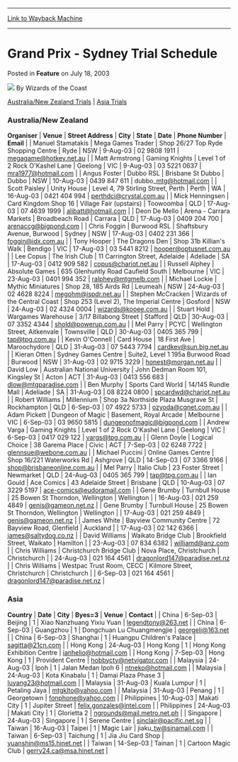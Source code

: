 
---
[Link to Wayback Machine](https://web.archive.org/web/20220815153440/https://magic.wizards.com/en/articles/archive/feature/grand-prix-sydney-trial-schedule-2003-07-18)

[_metadata_:author]:- "Wizards of the Coast"
[_metadata_:description]:- "Australia/New Zealand Trials | Asia Trials Australia/New ZealandOrganiserVenueStreet AddressCityStateDatePhone NumberEmail Manuel StamatakisMega Games TraderShop 26/27 Top Ryde Shopping CentreRydeNSW9-Aug-0302 9808 1911megagame@hotkey.net.au Matt ArmstrongGaming KnightsLevel 1 of 2 Rock O'Kashel Lane GeelongVIC9-Aug-0303 5221 0637mra1977@hotmail.com Angus FosterDubbo"
[_metadata_:generator]:- "Drupal 7 (http://drupal.org)"
[_metadata_:node]:- "736231"
[_metadata_:publish_date]:- "2003-07-18"
[_metadata_:source]:- "div-main-content"
[_metadata_:title]:- "Grand Prix - Sydney Trial Schedule"
[_metadata_:wayback_capture_timestamp]:- "2022-08-15 15:34:40"
[_metadata_:wayback_raw_url]:- "https://web.archive.org/web/20220815153440id_/https://magic.wizards.com/en/articles/archive/feature/grand-prix-sydney-trial-schedule-2003-07-18"
[_metadata_:wayback_url]:- "https://magic.wizards.com/en/articles/archive/feature/grand-prix-sydney-trial-schedule-2003-07-18"
---


Grand Prix - Sydney Trial Schedule
==================================



 Posted in **Feature**
 on July 18, 2003 






![](https://media.magic.wizards.com/styles/auth_small/public/images/person/wizards_author.jpg)
By Wizards of the Coast











[Australia/New Zealand Trials](#aunz) | [Asia Trials](#asia)

### Australia/New Zealand



 **Organiser** | **Venue** | **Street Address** | **City** | **State** | **Date** | **Phone Number** | **Email** |
| Manuel Stamatakis | Mega Games Trader | Shop 26/27 Top Ryde Shopping Centre | Ryde | NSW | 9-Aug-03 | 02 9808 1911 | megagame@hotkey.net.au |
| Matt Armstrong | Gaming Knights | Level 1 of 2 Rock O'Kashel Lane  | Geelong | VIC | 9-Aug-03 | 03 5221 0637 | mra1977@hotmail.com |
| Angus Foster | Dubbo RSL | Brisbane St Dubbo | Dubbo | NSW | 10-Aug-03 | 0439 847 611 | dubbo\_mtg@hotmail.com |
| Scott Paisley | Unity House | Level 4, 79 Stirling Street, Perth | Perth | WA | 16-Aug-03 | 0421 404 994 | perthdci@crystal.com.au |
| Mick Henningsen | Card Kingdom Shop 16 | Village Fair (upstairs) | Toowoomba | QLD | 17-Aug-03 | 07 4639 1999 | alibatt@hotmail.com |
| Deon De Mello | Arena - Carrara Markets | Broadbeach Road | Carrara | QLD | 17-Aug-03 | 0409 204 700 | arenaccg@bigpond.com |
| Chris Foggin | Burwood RSL | Shaftsbury Avenue, Burwood | Sydney | NSW | 17-Aug-03 | 0402 231 366 | foggin@idx.com.au |
| Tony Hooper | The Dragons Den | Shop 31b Killian's Walk | Bendigo | VIC | 17-Aug-03 | 03 5441 8212 | hooper@optusnet.com.au |
| Lee Copus | The Irish Club | 11 Carrington Street, Adelaide | Adeliade | SA | 17-Aug-03 | 0412 909 582 | copus@chariot.net.au |
| Russell Alphey | Absolute Games | 635 Glenhuntly Road Caufield South | Melbourne | VIC | 23-Aug-03 | 0401 994 352 | ralphey@mtgmelb.com |
| Michael Lockie | Mythic Miniatures | Shop 28, 185 Airds Rd | Leumeah | NSW | 24-Aug-03 | 02 4628 8224 | megohm@ispdr.net.au |
| Stephen McCracken | Wizards of the Central Coast | Shop 253 (Level 2), The Imperial Centre | Gosford | NSW | 24-Aug-03 | 02 4324 0004 | wizards@kooee.com.au |
| Stuart Hold | Wargames Warehouse | 3/17 Billabong Street | Stafford | QLD | 30-Aug-03 | 07 3352 4344 | shold@powerup.com.au |
| Mel Parry | PCYC | Wellington Street, Aitkenvale | Townsville | QLD | 30-Aug-03 | 0405 365 799 | tap@tpg.com.au |
| Kevin O'Connell | Card House | 18 First Ave | Maroochydore | QLD | 31-Aug-03 | 07 5443 7794 | cardkev@sun.big.net.au |
| Kieran Otten | Sydney Games Centre | Suite2, Level 1 195a Burwood Road | Burwood | NSW | 31-Aug-03 | 02 9715 3229 | honest@morgan.net.au |
| David Low | Australian National University | John Dedman Room 101, Kingsley St | Acton | ACT | 31-Aug-03 | 0413 556 683 | dlow@mtgparadise.com |
| Ben Murphy | Sports Card World | 14/145 Rundle Mall  | Adeliade | SA | 31-Aug-03 | 08 8224 0800 | spcardwd@chariot.net.au |
| Robert Williams | Millennium | Shop 3a Northside Plaza Musgrave St | Rockhampton | QLD | 6-Sep-03 | 07 4922 5733 | ozyoda@cqnet.com.au |
| Adam Pickett | Dungeon of Magic | Basement, Royal Arcade | Melbourne | VIC | 6-Sep-03 | 03 9650 5815 | dungeonofmagic@bigpond.com |
| Andrew Varga | Gaming Knights | Level 1 of 2 Rock O'Kashel Lane  | Geelong | VIC | 6-Sep-03 | 0417 029 122 | vargs@tpg.com.au |
| Glenn Doyle | Logical Choice | 38 Garema Place | Civic | ACT | 7-Sep-03 | 02 6248 7722 | glennsue@webone.com.au |
| Michael Puccini | Online Games Centre | Shop 16/221 Waterworks Rd | Ashgrove | QLD | 14-Sep-03 | 07 3366 9166 | shop@brisbaneonline.com.au |
| Mel Parry | Italio Club | 23 Foster Street | Newmarket | QLD | 24-Aug-03 | 0405 365 799 | tap@tpg.com.au |
| Ian Gould | Ace Comics | 43 Adelaide Street | Brisbane | QLD | 10-Aug-03 | 07 3229 5197 | ace-comics@eudoramail.com |
| Gene Brumby | Turnbull House  | 25 Bowen St Thorndon, Wellington | Wellington |  | 16-Aug-03 | 021 259 4849 | genis@gameon.net.nz |
| Gene Brumby | Turnbull House  | 25 Bowen St Thorndon, Wellington | Wellington |  | 17-Aug-03 | 021 259 4849 | genis@gameon.net.nz |
| James White | Bayview Community Centre | 72 Bayview Road, Glenfield | Auckland |  | 17-Aug-03 | 02 142 6366 | james@saltydog.co.nz |
| David Williams | Waikato Bridge Club | Brookfield Street, Waikato | Hamilton |  | 23-Aug-03 | 07 834 6382 | williamd@anz.com |
| Chris Williams | Christchurch Bridge Club | Nova Place, Christchurch | Christchurch |  | 24-Aug-03 | 021 164 4561 | dragonlord147@paradise.net.nz |
| Chris Williams | Westpac Trust Room, CECC | Kilmore Street, Christchurch | Christchurch |  | 6-Sep-03 | 021 164 4561 | dragonlord147@paradise.net.nz |

### Asia



 **Country** | **Date** | **City** | **Byes=3** | **Venue** | **Contact** |
| China | 6-Sep-03 | Beijing  | 1 | Xiao Nanzhuang Yixiu Yuan | legendtony@263.net |
| China | 6-Sep-03 | Guangzhou | 1 | Dongchuan Lu Chuangmengjie | georgeli@163.net |
| China | 6-Sep-03 | Shanghai | 1 | Huangpu Children's Palace | sagitta@21cn.com |
| Hong Kong | 24-Aug-03 | Hong Kong | 1 | Hong Kong Exhibition Centre | ianhelio@hotmail.com |
| Hong Kong | 7-Sep-03 | Hong Kong | 1 | Provident Centre | hobbycty@netvigator.com |
| Malaysia | 24-Aug-03 | Ipoh | 1 | Jalan Medan Ipoh 6 | ntneko@hotmail.com |
| Malaysia | 24-Aug-03 | Kota Kinabalu | 1 | Damai Plaza Phase 3 | luyang23@hotmail.com |
| Malaysia | 31-Aug-03 | Kuala Lumpur | 1 | Petaling Jaya | mtgklto@yahoo.com |
| Malaysia | 31-Aug-03 | Penang | 1 | Georgetown | fonphone@yahoo.com |
| Philippines | 10-Aug-03 | Makati City | 1 | Jupiter Street | felix.gonzales@intel.com |
| Philippines | 24-Aug-03 | Makati City | 1 | Glorietta 2 | ngrounds@mail.metro.net.ph |
| Singapore | 24-Aug-03 | Singapore | 1 | Serene Centre | sinclair@pacific.net.sg |
| Taiwan | 16-Aug-03 | Taipei | 1 | Magic Lair | jiaku\_tw@sinamail.com |
| Taiwan | 6-Sep-03 | Taichung | 1 | Jia Jiu Card Shop | yuanshin@ms15.hinet.net |
| Taiwan | 14-Sep-03 | Tainan | 1 | Cartoon Magic Club | gerry24.ca@msa.hinet.net |








